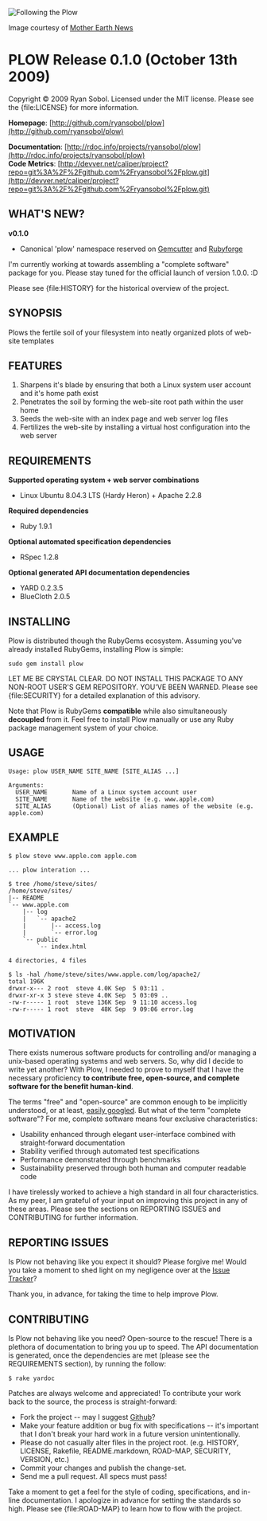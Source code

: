 ![Following the Plow](http://img.skitch.com/20091010-jd9m46i9g5u4fyyprkfe36p4q9.gif)

Image courtesy of [Mother Earth News](http://www.motherearthnews.com/Modern-Homesteading/1974-05-01/Walking-Plow.aspx)

PLOW Release 0.1.0 (October 13th 2009)
======================================

Copyright &copy; 2009 Ryan Sobol. Licensed under the MIT license.  Please see the {file:LICENSE} for more information.

**Homepage**:       [http://github.com/ryansobol/plow](http://github.com/ryansobol/plow)  

**Documentation**:  [http://rdoc.info/projects/ryansobol/plow](http://rdoc.info/projects/ryansobol/plow)  
**Code Metrics**: [http://devver.net/caliper/project?repo=git%3A%2F%2Fgithub.com%2Fryansobol%2Fplow.git](http://devver.net/caliper/project?repo=git%3A%2F%2Fgithub.com%2Fryansobol%2Fplow.git)  

WHAT'S NEW?
-----------

**v0.1.0**

* Canonical 'plow' namespace reserved on [Gemcutter](http://gemcutter.org/gems/plow) and [Rubyforge](http://rubyforge.org/projects/plow/)

I'm currently working at towards assembling a "complete software" package for you.  Please stay tuned for the official launch of version 1.0.0.  :D

Please see {file:HISTORY} for the historical overview of the project.

SYNOPSIS
--------

Plows the fertile soil of your filesystem into neatly organized plots of web-site templates

FEATURES
--------

1. Sharpens it's blade by ensuring that both a Linux system user account and it's home path exist
2. Penetrates the soil by forming the web-site root path within the user home
3. Seeds the web-site with an index page and web server log files
4. Fertilizes the web-site by installing a virtual host configuration into the web server

REQUIREMENTS
------------

**Supported operating system + web server combinations**

* Linux Ubuntu 8.04.3 LTS (Hardy Heron) + Apache 2.2.8

**Required dependencies**

* Ruby 1.9.1

**Optional automated specification dependencies**

* RSpec 1.2.8

**Optional generated API documentation dependencies**

* YARD 0.2.3.5
* BlueCloth 2.0.5

INSTALLING
----------

Plow is distributed though the RubyGems ecosystem.  Assuming you've already installed RubyGems, installing Plow is simple:

    sudo gem install plow

LET ME BE CRYSTAL CLEAR.  DO NOT INSTALL THIS PACKAGE TO ANY NON-ROOT USER'S GEM REPOSITORY.  YOU'VE BEEN WARNED.  Please see {file:SECURITY} for a detailed explanation of this advisory.

Note that Plow is RubyGems **compatible** while also simultaneously **decoupled** from it.  Feel free to install Plow manually or use any Ruby package management system of your choice.

USAGE
-----

    Usage: plow USER_NAME SITE_NAME [SITE_ALIAS ...]
    
    Arguments:
      USER_NAME       Name of a Linux system account user
      SITE_NAME       Name of the website (e.g. www.apple.com)
      SITE_ALIAS      (Optional) List of alias names of the website (e.g. apple.com)

EXAMPLE
-------

    $ plow steve www.apple.com apple.com
    
    ... plow interation ...
    
    $ tree /home/steve/sites/
    /home/steve/sites/
    |-- README
    `-- www.apple.com
        |-- log
        |   `-- apache2
        |       |-- access.log
        |       `-- error.log
        `-- public
            `-- index.html
    
    4 directories, 4 files
    
    $ ls -hal /home/steve/sites/www.apple.com/log/apache2/
    total 196K
    drwxr-x--- 2 root  steve 4.0K Sep  5 03:11 .
    drwxr-xr-x 3 steve steve 4.0K Sep  5 03:09 ..
    -rw-r----- 1 root  steve 136K Sep  9 11:10 access.log
    -rw-r----- 1 root  steve  48K Sep  9 09:06 error.log

MOTIVATION
----------

There exists numerous software products for controlling and/or managing a unix-based operating systems and web servers.  So, why did I decide to write yet another?  With Plow, I needed to prove to myself that I have the necessary proficiency **to contribute free, open-source, and complete software for the benefit human-kind**.

The terms "free" and "open-source" are common enough to be implicitly understood, or at least, [easily googled](http://www.google.com/searchq=free+open-source).  But what of the term "complete software"?  For me, complete software means four exclusive characteristics:

* Usability enhanced through elegant user-interface combined with straight-forward documentation
* Stability verified through automated test specifications
* Performance demonstrated through benchmarks
* Sustainability preserved through both human and computer readable code

I have tirelessly worked to achieve a high standard in all four characteristics.  As my peer, I am grateful of your input on improving this project in any of these areas.  Please see the sections on REPORTING ISSUES and CONTRIBUTING for further information.

REPORTING ISSUES
----------------

Is Plow not behaving like you expect it should?  Please forgive me!  Would you take a moment to shed light on my negligence over at the [Issue Tracker](http://github.com/ryansobol/plow/issues)?  

Thank you, in advance, for taking the time to help improve Plow.

CONTRIBUTING
------------

Is Plow not behaving like you need?  Open-source to the rescue!  There is a plethora of documentation to bring you up to speed.  The API documentation is generated, once the dependencies are met (please see the REQUIREMENTS section), by running the follow:

    $ rake yardoc

Patches are always welcome and appreciated!  To contribute your work back to the source, the process is straight-forward:

* Fork the project -- may I suggest [Github](http://www.github.com)?
* Make your feature addition or bug fix with specifications -- it's important that I don't break your hard work in a future version unintentionally.
* Please do not casually alter files in the project root. (e.g. HISTORY, LICENSE, Rakefile, README.markdown, ROAD-MAP, SECURITY, VERSION, etc.)
* Commit your changes and publish the change-set.
* Send me a pull request.  All specs must pass!

Take a moment to get a feel for the style of coding, specifications, and in-line documentation.  I apologize in advance for setting the standards so high.  Please see {file:ROAD-MAP} to learn how to flow with the project.
